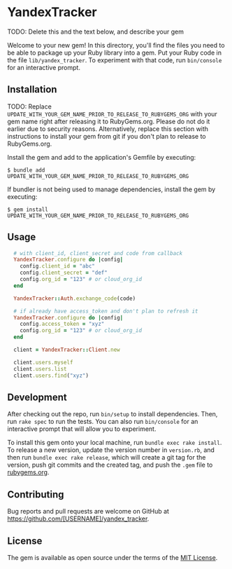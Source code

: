 # YandexTracker

TODO: Delete this and the text below, and describe your gem

Welcome to your new gem! In this directory, you'll find the files you need to be able to package up your Ruby library into a gem. Put your Ruby code in the file `lib/yandex_tracker`. To experiment with that code, run `bin/console` for an interactive prompt.

## Installation

TODO: Replace `UPDATE_WITH_YOUR_GEM_NAME_PRIOR_TO_RELEASE_TO_RUBYGEMS_ORG` with your gem name right after releasing it to RubyGems.org. Please do not do it earlier due to security reasons. Alternatively, replace this section with instructions to install your gem from git if you don't plan to release to RubyGems.org.

Install the gem and add to the application's Gemfile by executing:

    $ bundle add UPDATE_WITH_YOUR_GEM_NAME_PRIOR_TO_RELEASE_TO_RUBYGEMS_ORG

If bundler is not being used to manage dependencies, install the gem by executing:

    $ gem install UPDATE_WITH_YOUR_GEM_NAME_PRIOR_TO_RELEASE_TO_RUBYGEMS_ORG

## Usage

```ruby
  # with client_id, client_secret and code from callback
  YandexTracker.configure do |config|
    config.client_id = "abc"
    config.client_secret = "def"
    config.org_id = "123" # or cloud_org_id
  end

  YandexTracker::Auth.exchange_code(code)

  # if already have access_token and don't plan to refresh it
  YandexTracker.configure do |config|
    config.access_token = "xyz"
    config.org_id = "123" # or cloud_org_id
  end

  client = YandexTracker::Client.new

  client.users.myself
  client.users.list
  client.users.find("xyz")
```

## Development

After checking out the repo, run `bin/setup` to install dependencies. Then, run `rake spec` to run the tests. You can also run `bin/console` for an interactive prompt that will allow you to experiment.

To install this gem onto your local machine, run `bundle exec rake install`. To release a new version, update the version number in `version.rb`, and then run `bundle exec rake release`, which will create a git tag for the version, push git commits and the created tag, and push the `.gem` file to [rubygems.org](https://rubygems.org).

## Contributing

Bug reports and pull requests are welcome on GitHub at https://github.com/[USERNAME]/yandex_tracker.

## License

The gem is available as open source under the terms of the [MIT License](https://opensource.org/licenses/MIT).
